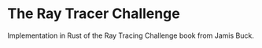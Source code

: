 # The Ray Tracer Challenge
Implementation in Rust of the Ray Tracing Challenge book from Jamis Buck.
